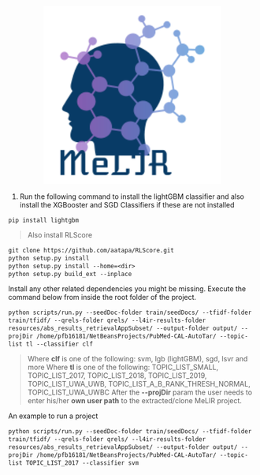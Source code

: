 <p align="center">
<img src="https://github.com/it21208/MeLIR/blob/master/MeLIR-logo.png" width="360">
</p>

1) Run the following command to install the lightGBM classifier and also install the XGBooster and SGD Classifiers if these are not installed

```
pip install lightgbm 
``` 

> Also install RLScore  

```
git clone https://github.com/aatapa/RLScore.git
python setup.py install
python setup.py install --home=<dir>
python setup.py build_ext --inplace
```

Install any other related dependencies you might be missing.
Execute the command below from inside the root folder of the project. 

```
python scripts/run.py --seedDoc-folder train/seedDocs/ --tfidf-folder train/tfidf/ --qrels-folder qrels/ --l4ir-results-folder resources/abs_results_retrievalAppSubset/ --output-folder output/ --projDir /home/pfb16181/NetBeansProjects/PubMed-CAL-AutoTar/ --topic-list tl --classifier clf
```

>  Where **clf** is one of the following: svm, lgb (lightGBM), sgd, lsvr and more
>  Where **tl** is one of the following: TOPIC_LIST_SMALL, TOPIC_LIST_2017, TOPIC_LIST_2018, TOPIC_LIST_2019, TOPIC_LIST_UWA_UWB, TOPIC_LIST_A_B_RANK_THRESH_NORMAL, TOPIC_LIST_UWA_UWBC
> After the **--projDir** param the user needs to enter his/her **own user path** to the extracted/clone MeLIR project.

An example to run a project

```
python scripts/run.py --seedDoc-folder train/seedDocs/ --tfidf-folder train/tfidf/ --qrels-folder qrels/ --l4ir-results-folder resources/abs_results_retrievalAppSubset/ --output-folder output/ --projDir /home/pfb16181/NetBeansProjects/PubMed-CAL-AutoTar/ --topic-list TOPIC_LIST_2017 --classifier svm
```